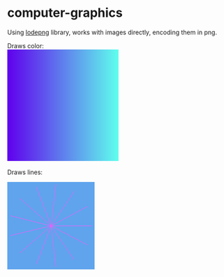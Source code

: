 # computer-graphics

Using [lodepng](https://github.com/lvandeve/lodepng) library, works with images directly, encoding them in png.

Draws color:  
![gradient](output/LR1/t1_img_gradient.png)

Draws lines:

![star](output/LR1/t2_img_line_bresenham.png)
